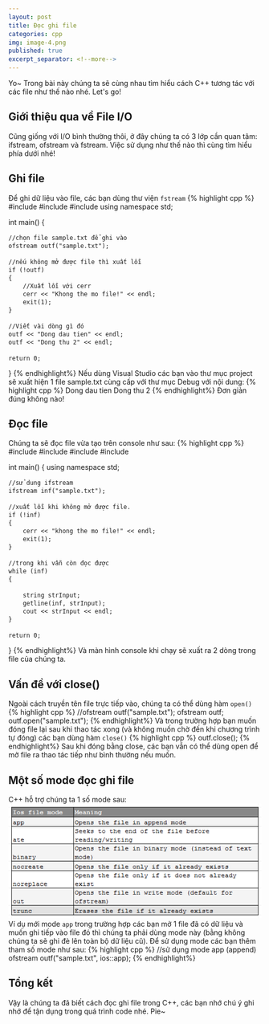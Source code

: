 ```yaml
---
layout: post
title: Đọc ghi file 
categories: cpp
img: image-4.png
published: true
excerpt_separator: <!--more-->
---
```

Yo~ Trong bài này chúng ta sẽ cùng nhau tìm hiểu cách C++ tương tác với các file như thế nào nhé. Let's go!<!--more-->
## Giới thiệu qua về File I/O
Cũng giống với I/O bình thường thôi, ở đây chúng ta có 3 lớp cần quan tâm: ifstream, ofstream và fstream. Việc sử dụng như thế nào thì cùng tìm hiểu phía dưới nhé!
## Ghi file 
Để ghi dữ liệu vào file, các bạn dùng thư viện ``fstream``
{% highlight cpp %}
#include <iostream>
#include <fstream>
#include <cstdlib>
using namespace std;

int main() {
	
	//chọn file sample.txt để ghi vào
    ofstream outf("sample.txt");
 
    //nếu không mở được file thì xuất lỗi
    if (!outf)
    {
        //Xuất lỗi với cerr
        cerr << "Khong the mo file!" << endl;
        exit(1);
    }
 
    //Viết vài dòng gì đó
    outf << "Dong dau tien" << endl;
    outf << "Dong thu 2" << endl;
 
	return 0;
}
{% endhighlight%}
Nếu dùng Visual Studio các bạn vào thư mục project sẽ xuất hiện 1 file sample.txt cùng cấp với thư mục Debug với nội dung:
{% highlight cpp %}
	Dong dau tien
	Dong thu 2
{% endhighlight%}
Đơn giản đúng không nào!
## Đọc file
Chúng ta sẽ đọc file vừa tạo trên console như sau:
{% highlight cpp %}
#include <fstream>
#include <iostream>
#include <string>
#include <cstdlib>
 
int main()
{
    using namespace std;
 
    //sử dung ifstream
    ifstream inf("sample.txt");
 
    //xuất lỗi khi không mở được file.
    if (!inf)
    {
        cerr << "khong the mo file!" << endl;
        exit(1);
    }
	
	//trong khi vẫn còn đọc được
    while (inf)
    {
        
        string strInput;
        getline(inf, strInput);
        cout << strInput << endl;
    }
    
    return 0;
}
{% endhighlight%}
Và màn hình console khi chạy sẽ xuất ra 2 dòng trong file của chúng ta.
## Vấn đề với close()
Ngoài cách truyền tên file trực tiếp vào, chúng ta có thể dùng hàm ``open()``
{% highlight cpp %}
  	//ofstream outf("sample.txt");
  	ofstream outf;
  	outf.open("sample.txt");
{% endhighlight%}
Và trong trường hợp bạn muốn đóng file lại sau khi thao tác xong (và không muốn chờ đến khi chương trình tự đóng) các bạn dùng hàm ``close()``
{% highlight cpp %}
  	outf.close();
{% endhighlight%}
Sau khi đóng bằng close, các bạn vẫn có thể dùng open để mở file ra thao tác tiếp như bình thường nếu muốn.
## Một số mode đọc ghi file
C++ hỗ trợ chúng ta 1 số mode sau:
![](https://raw.githubusercontent.com/nguyenchiemminhvu/CPP-Tutorial/master/10-files-streams/10-3-mot-so-thao-tac-ghi-du-lieu-vao-file-trong-cpp/0.png)
Ví dụ mới mode ``app`` trong trường hợp các bạn mở 1 file đã có dữ liệu và muốn ghi tiếp vào file đó thì chúng ta phải dùng mode này (bằng không chúng ta sẽ ghi đè lên toàn bộ dữ liệu cũ). Để sử dụng mode các bạn thêm tham số mode như sau:
{% highlight cpp %}
  //sử dụng mode app (append)
	ofstream outf("sample.txt", ios::app);
{% endhighlight%}
## Tổng kết
Vậy là chúng ta đã biết cách đọc ghi file trong C++, các bạn nhớ chú ý ghi nhớ để tận dụng trong quá trình code nhé. Pie~
